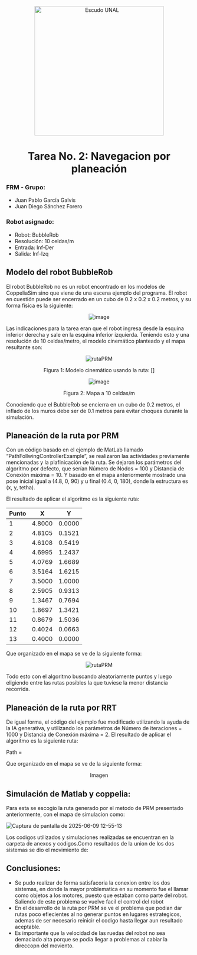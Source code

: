 <div align="center">
<picture>
    <source srcset="https://imgur.com/5bYAzsb.png" media="(prefers-color-scheme: dark)">
    <source srcset="https://imgur.com/Os03JoE.png" media="(prefers-color-scheme: light)">
    <img src="https://imgur.com/Os03JoE.png" alt="Escudo UNAL" width="350px">
</picture>
  
# Tarea No. 2: Navegacion por planeación

</div>

### FRM - Grupo:
- Juan Pablo García Galvis
- Juan Diego Sánchez Forero
### Robot asignado:
* Robot: BubbleRob
* Resolución: 10 celdas/m
* Entrada: Inf-Der
* Salida: Inf-Izq



## Modelo del robot BubbleRob
El robot BubbleRob no es un robot encontrado en los modelos de CoppeliaSim sino que viene de una escena ejemplo del programa. El robot en cuestión puede ser encerrado en un cubo de 0.2 x 0.2 x 0.2 metros, y su forma física es la siguiente:

<div align="center">
    
![image](https://github.com/user-attachments/assets/0c8f80d4-4c3f-4aac-a30b-b42f176691b0)

</div>

Las indicaciones para la tarea eran que el robot ingresa desde la esquina inferior derecha y sale en la esquina inferior izquierda. Teniendo esto y una resolución de 10 celdas/metro, el modelo cinemático planteado y el mapa resultante son:

<div align="center">

![rutaPRM](https://github.com/user-attachments/assets/0a063268-95d4-467b-8c7b-0b0054f3ca32)


Figura 1: Modelo cinemático usando la ruta: []

![image](https://github.com/user-attachments/assets/93ac804e-6ce8-4a9a-9d57-f8251e75ff6b)

Figura 2: Mapa a 10 celdas/m

</div>

Conociendo que el BubbleRob se encierra en un cubo de 0.2 metros, el inflado de los muros debe ser de 0.1 metros para evitar choques durante la simulación.
## Planeación de la ruta por PRM
Con un código basado en el ejemplo de MatLab llamado “PathFollwingControllerExample”, se realizaron las actividades previamente mencionadas y la plafinicación de la ruta. Se dejaron los parámetros del algoritmo por defecto, que serían Número de Nodos = 100 y Distancia de Conexión máxima = 10. Y basado en el mapa anteriormente mostrado una pose inicial igual a (4.8, 0, 90) y u final (0.4, 0, 180), donde la estructura es (x, y, tetha).

El resultado de aplicar el algoritmo es la siguiente ruta:

| Punto |     X      |     Y      |
|-------|------------|------------|
| 1     | 4.8000     | 0.0000     |
| 2     | 4.8105     | 0.1521     |
| 3     | 4.6108     | 0.5419     |
| 4     | 4.6995     | 1.2437     |
| 5     | 4.0769     | 1.6689     |
| 6     | 3.5164     | 1.6215     |
| 7     | 3.5000     | 1.0000     |
| 8     | 2.5905     | 0.9313     |
| 9     | 1.3467     | 0.7694     |
| 10    | 1.8697     | 1.3421     |
| 11    | 0.8679     | 1.5036     |
| 12    | 0.4024     | 0.0663     |
| 13    | 0.4000     | 0.0000     |


Que organizado en el mapa se ve de la siguiente forma:

<div align="center">

![rutaPRM](https://github.com/user-attachments/assets/6195fbc3-7539-440e-859a-1703cfdd452f)


</div>
Todo esto con el algoritmo buscando aleatoriamente puntos y luego eligiendo entre las rutas posibles la que tuviese la menor distancia recorrida.


## Planeación de la ruta por RRT
De igual forma, el código del ejemplo fue modificado utilizando la ayuda de la IA generativa, y utilizando los parámetros de Número de iteraciones = 1000 y Distancia de Conexión máxima = 2.
El resultado de aplicar el algoritmo es la siguiente ruta:

Path = 

Que organizado en el mapa se ve de la siguiente forma:

<div align="center">

Imagen

</div>





## Simulación de Matlab y coppelia:

Para esta se escogio la ruta generado por el metodo de PRM presentado anteriormente, con el mapa de simulacion como:


![Captura de pantalla de 2025-06-09 12-55-13](https://github.com/user-attachments/assets/4cbbcdff-3b5f-40bc-a2fa-886ab7afae93)

Los codigos utilizados y simulaciones realizadas se encuentran en la carpeta de anexos y codigos.Como resultados de la union de los dos sistemas se dio el movimiento de:



## Conclusiones:


- Se pudo realizar de forma satisfacoria la conexion entre los dos sistemas, en donde la mayor problematica en su momento fue el llamar como objetos a los motores, puesto que estaban como parte del robot. Saliendo de este problema se vuelve facil el control del robot
- En el desarrollo de la ruta por PRM se ve el problema que podian dar rutas poco efiecientes al no generar puntos en lugares estrategicos, ademas de ser necesario reinicir el codigo hasta llegar aun resultado aceptable.
- Es importante que la velocidad de las ruedas del robot no sea demaciado alta porque se podia llegar a problemas al cabiar la direccopn del moviento.



